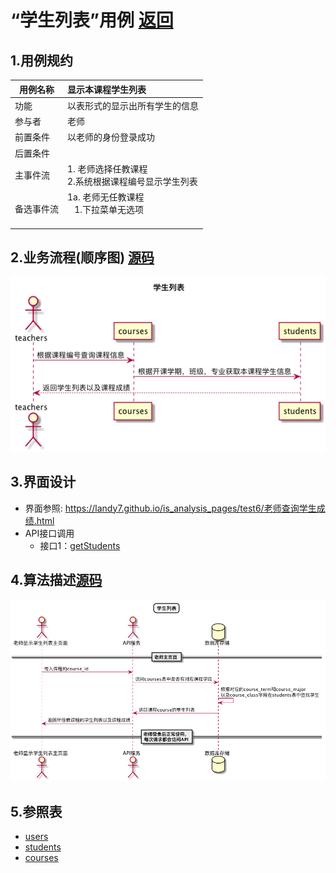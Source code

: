 # “学生列表”用例 [返回](../README.md)

## 1.用例规约

|用例名称|显示本课程学生列表|
|-------|:-------------|
|功能|以表形式的显示出所有学生的信息|
|参与者|老师|
|前置条件| 以老师的身份登录成功|
|后置条件||
|主事件流| 1. 老师选择任教课程<br/>2.系统根据课程编号显示学生列表<br/>|
|备选事件流|1a. 老师无任教课程 <br/>&nbsp;&nbsp; 1.下拉菜单无选项 <br/> &nbsp;&nbsp;|



## 2.业务流程(顺序图) [源码](../sequence/学生列表.md)
![学生列表](/out/test6/sequence/学生列表/学生列表.png)

## 3.界面设计
- 界面参照: https://landy7.github.io/is_analysis_pages/test6/老师查询学生成绩.html
- API接口调用
    - 接口1：[getStudents](../接口/getStudents.md)
## 4.算法描述[源码](../sequence/学生列表1.md)
![学生列表](/out/test6/sequence/学生列表1/学生列表1.png)


## 5.参照表
- [users](../数据库设计.md/#users)
- [students](../数据库设计.md/#students)
- [courses](../数据库设计.md/#courses)